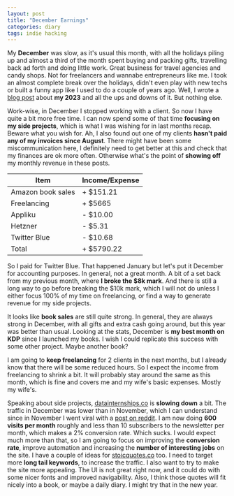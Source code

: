 ```yaml
---
layout: post
title: "December Earnings"
categories: diary
tags: indie hacking
---
```


My **December** was slow, as it's usual this month, with all the holidays piling up and almost a third of the month spent buying and packing gifts, travelling back ad forth and doing little work. Great business for travel agencies and candy shops. Not for freelancers and wannabe entrepreneurs like me. I took an almost complete break over the holidays, didn't even play with new techs or built a funny app like I used to do a couple of years ago. Well, I wrote a [blog post][blog-post] about **my 2023** and all the ups and downs of it. But nothing else.

Work-wise, in December I stopped working with a client. So now I have quite a bit more free time. I can now spend some of that time **focusing on my side projects**, which is what I was wishing for in last months recap. Beware what you wish for. Ah, I also found out one of my clients **hasn't paid any of my invoices since August**. There might have been some miscommunication here, I definitely need to get better at this and check that my finances are ok more often. Otherwise what's the point of **showing off** my monthly revenue in these posts.

| Item              | Income/Expense |
| ----------------- | -------------- |
| Amazon book sales | + $151.21      |
| Freelancing       | + $5665        |
| Appliku           | - $10.00       |
| Hetzner           | - $5.31        |
| Twitter Blue      | - $10.68       |
| Total             | + $5790.22     |

So I paid for Twitter Blue. That happened January but let's put it December for accounting purposes.
In general, not a great month. A bit of a set back from my previous month, where **I broke the $8k mark**. And there is still a long way to go before breaking the $10k mark, which I will not do unless I either focus 100% of my time on freelancing, or find a way to generate revenue for my side projects.

It looks like **book sales** are still quite strong. In general, they are always strong in December, with all gifts and extra cash going around, but this year was better than usual. Looking at the stats, December is **my best month on KDP** since I launched my books. I wish I could replicate this success with some other project. Maybe another book?

I am going to **keep freelancing** for 2 clients in the next months, but I already know that there will be some reduced hours. So I expect the income from freelancing to shrink a bit. It will probably stay around the same as this month, which is fine and covers me and my wife's basic expenses. Mostly my wife's.

Speaking about side projects, [datainternships.co][datainternships.co] is **slowing down** a bit. The traffic in December was lower than in November, which I can understand since in November I went viral with a [post on reddit][reddit-post]. I am now doing **600 visits per month** roughly and less than 10 subscribers to the newsletter per month, which makes a 2% conversion rate. Which sucks. I would expect much more than that, so I am going to focus on improving the **conversion rate**, improve automation and increasing the **number of interesting jobs** on the site.
I have a couple of ideas for [stoicquotes.co][stoicquotes.co] too. I need to target more **long tail keywords**, to increase the traffic. I also want to try to make the site more appealing. The UI is not great right now, and it could do with some nicer fonts and improved navigability. Also, I think those quotes will fit nicely into a book, or maybe a daily diary. I might try that in the new year.

[blog-post]: https://www.tropianhs.com/diary/2023/12/29/reflections
[reddit-post]: https://www.reddit.com/r/datascience/comments/17tit0r/6_months_as_a_data_science_freelancer
[datainternships.co]: https://datainternships.co
[stoicquotes.co]: https://stoicquotes.co
